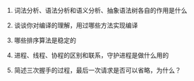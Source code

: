 1. 词法分析、语法分析和语义分析、抽象语法树各自的作用是什么

2. 谈谈你对编译的理解，用过哪些方法实现编译

3. 哪些排序算法是稳定的

4. 进程、线程、协程的区别和联系，守护进程是做什么用的

5. 简述三次握手的过程，最后一次请求是否可以省略，为什么？